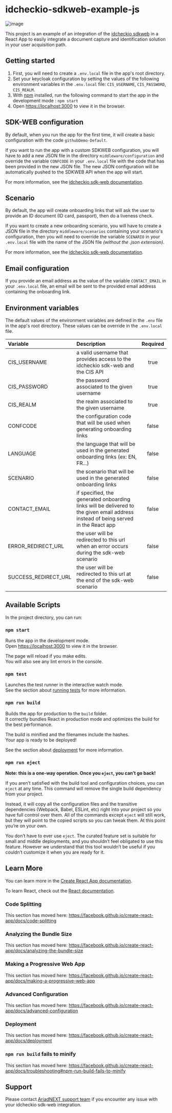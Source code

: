 # idcheckio-sdkweb-example-js

![image](https://www.ariadnext.com/wp-content/uploads/2019/01/idcheck.io-rvb.png)

This project is an example of an integration of the [idcheckio sdkweb](https://www.idcheck.io/) in a React App to easily integrate a document capture and identification solution in your user acquisition path.

## Getting started

1. First, you will need to create a `.env.local` file in the app's root directory.
2. Set your keycloak configuration by setting the values of the following environment variables in the `.env.local` file: `CIS_USERNAME`, `CIS_PASSWORD`, `CIS_REALM`.
3. With [npm](https://npmjs.org/) installed, run the following command to start the app in the development mode : ```npm start```
4. Open [https://localhost:3000](https://localhost:3000) to view it in the browser.

## SDK-WEB configuration

By default, when you run the app for the first time, it will create a basic configuration with the code `githubDemo-Default`.

If you want to run the app with a custom SDKWEB configuration, you will have to add a new JSON file in the directory `middleware/configuration` and override the variable `CONFCODE` in your `.env.local` file with the code that has been provided in the new JSON file.
The new JSON configuration will be automatically pushed to the SDKWEB API when the app will start.

For more information, see the [idcheckio sdk-web documentation](https://sdkweb-test.idcheck.io/rest/api/index.html#_customerconf).

## Scenario

By default, the app will create onboarding links that will ask the user to provide an ID document (ID card, passport), then do a liveness check.

If you want to create a new onboarding scenario, you will have to create a JSON file in the directory `middleware/scenarios` containing your scenario's configuration, then you will need to override the variable `SCENARIO` in your `.env.local` file with the name of the JSON file _(without the .json extension)_.

For more information, see the [idcheckio sdk-web documentation](https://sdkweb-test.idcheck.io/rest/api/index.html#_onboardingdefinition).

## Email configuration

If you provide an email address as the value of the variable `CONTACT_EMAIL` in your `.env.local` file, an email will be sent to the provided email address containing the onboarding link.

## Environment variables

The default values of the environment variables are defined in the `.env` file in the app's root directory. 
These values can be override in the `.env.local` file.

|Variable|Description|Required|
|:-------|:----------|:------:|
|CIS_USERNAME | a valid username that provides access to the idcheckio sdk-web and the CIS API |true |
|CIS_PASSWORD | the password associated to the given username |true |
|CIS_REALM    | the realm associated to the given username    |true |
|CONFCODE     | the configuration code that will be used when generating onboarding links |false|
|LANGUAGE     | the language that will be used in the generated onboarding links (ex: EN, FR...)|false|
|SCENARIO     | the scenario that will be used in the generated onboarding links|false|
|CONTACT_EMAIL| if specified, the generated onboarding links will be delivered to the given email address instead of being served in the React app|false|
|ERROR_REDIRECT_URL| the user will be redirected to this url when an error occurs during the sdk-web scenario |false|
|SUCCESS_REDIRECT_URL| the user will be redirected to this url at the end of the sdk-web scenario |false|

## Available Scripts

In the project directory, you can run:

### `npm start`

Runs the app in the development mode.<br>
Open [https://localhost:3000](https://localhost:3000) to view it in the browser.

The page will reload if you make edits.<br>
You will also see any lint errors in the console.

### `npm test`

Launches the test runner in the interactive watch mode.<br>
See the section about [running tests](https://facebook.github.io/create-react-app/docs/running-tests) for more information.

### `npm run build`

Builds the app for production to the `build` folder.<br>
It correctly bundles React in production mode and optimizes the build for the best performance.

The build is minified and the filenames include the hashes.<br>
Your app is ready to be deployed!

See the section about [deployment](https://facebook.github.io/create-react-app/docs/deployment) for more information.

### `npm run eject`

**Note: this is a one-way operation. Once you `eject`, you can’t go back!**

If you aren’t satisfied with the build tool and configuration choices, you can `eject` at any time. This command will remove the single build dependency from your project.

Instead, it will copy all the configuration files and the transitive dependencies (Webpack, Babel, ESLint, etc) right into your project so you have full control over them. All of the commands except `eject` will still work, but they will point to the copied scripts so you can tweak them. At this point you’re on your own.

You don’t have to ever use `eject`. The curated feature set is suitable for small and middle deployments, and you shouldn’t feel obligated to use this feature. However we understand that this tool wouldn’t be useful if you couldn’t customize it when you are ready for it.

## Learn More

You can learn more in the [Create React App documentation](https://facebook.github.io/create-react-app/docs/getting-started).

To learn React, check out the [React documentation](https://reactjs.org/).

### Code Splitting

This section has moved here: https://facebook.github.io/create-react-app/docs/code-splitting

### Analyzing the Bundle Size

This section has moved here: https://facebook.github.io/create-react-app/docs/analyzing-the-bundle-size

### Making a Progressive Web App

This section has moved here: https://facebook.github.io/create-react-app/docs/making-a-progressive-web-app

### Advanced Configuration

This section has moved here: https://facebook.github.io/create-react-app/docs/advanced-configuration

### Deployment

This section has moved here: https://facebook.github.io/create-react-app/docs/deployment

### `npm run build` fails to minify

This section has moved here: https://facebook.github.io/create-react-app/docs/troubleshooting#npm-run-build-fails-to-minify

## Support

Please contact [AriadNEXT support team](https://support.ariadnext.com/hc/en-us) if you encounter any issue with your idcheckio sdk-web integration.